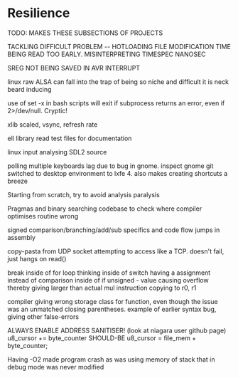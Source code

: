 # Resilience

TODO: MAKES THESE SUBSECTIONS OF PROJECTS

TACKLING DIFFICULT PROBLEM -- HOTLOADING
FILE MODIFICATION TIME BEING READ TOO EARLY.
MISINTERPRETING TIMESPEC NANOSEC

SREG NOT BEING SAVED IN AVR INTERRUPT

linux raw ALSA can fall into the trap of being so niche and difficult it is neck beard inducing

use of set -x in bash scripts will exit if subprocess returns an error, even if 2>/dev/null. Cryptic!

xlib scaled, vsync, refresh rate

ell library
read test files for documentation

linux input analysing SDL2 source

polling multiple keyboards lag due to bug in gnome. inspect gnome git
switched to desktop environment to lxfe 4. also makes creating shortcuts a breeze

Starting from scratch, try to avoid analysis paralysis

Pragmas and binary searching codebase to check where compiler optimises routine wrong

signed comparison/branching/add/sub specifics and code flow jumps in assembly

copy-pasta from UDP socket attempting to access like a TCP. doesn't fail, just hangs on read()

break inside of for loop thinking inside of switch
having a assignment instead of comparison inside of if
unsigned - value causing overflow thereby giving larger than actual
mul instruction copying to r0, r1

compiler giving wrong storage class for function, even though the issue was an unmatched closing parentheses.
example of earlier syntax bug, giving other false-errors

ALWAYS ENABLE ADDRESS SANITISER! (look at niagara user github page)
u8_cursor += byte_counter SHOULD-BE u8_cursor = file_mem + byte_counter;

Having -O2 made program crash as was using memory of stack that in debug mode was never modified
